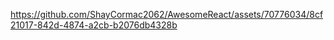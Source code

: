 

https://github.com/ShayCormac2062/AwesomeReact/assets/70776034/8cf21017-842d-4874-a2cb-b2076db4328b

